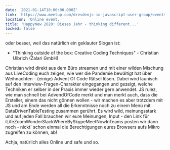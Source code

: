 ```yaml
---
date: '2021-01-14T18:00:00.000Z'
link: 'https://www.meetup.com/dresdenjs-io-javascript-user-group/events/274119497'
location: 'Online event, '
title: 'HappyNew 2020: Dieses Jahr - thinking different...'
locked: false
---
```

oder besser, weil das natürlich ein geklauter Slogan ist:
* "Thinking outside of the box: Creative Coding Techniques" - Christian Ulbrich (Zalari GmbH)

Christian wird direkt aus dem Büro streamen und mit einer wilden Mischung aus LiveCoding euch zeigen, wie wer die Pandemie bewältigt hat über Weihnachten - (einige) Advent Of Code Rätsel lösen.
Dabei wird launisch auf den Interview-Fragen-Charakter eingegangen und gezeigt, welche Techniken er selber in der Praxis immer wieder gern anwendet. JS rulez, wie man schnell bei AdvendOfCode merkt und man merkt auch, dass die Ersteller, einem das nicht gönnen wollen - wir machen es aber trotzdem mit JS und am Ende werden all die Erkenntnisse noch zu einem Menü mit DataDrivenTableTesting zusammen gerührt.
Es wird wild, meinungsstark und auf jeden Fall brauchen wir eure Meinungen, Input - den Link für iLifeZoomWonderSlackWhereBySkypeMeetNowInTeams posten wir dann noch - nickt' schon einmal die Berechtigungen eures Browsers aufs Mikro zugreifen zu können, ab!

Achja, natürlich alles Online und safe und so.
